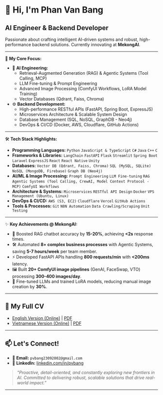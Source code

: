 # 👋 Hi, I'm Phan Van Bang
## AI Engineer & Backend Developer

Passionate about crafting intelligent AI-driven systems and robust, high-performance backend solutions. Currently innovating at **MekongAI**.

---

🚀 **My Core Focus:**

* 🤖 **AI Engineering:**
    * Retrieval-Augmented Generation (RAG) & Agentic Systems (Tool Calling, MCP)
    * LLM Fine-tuning & Prompt Engineering
    * Advanced Image Processing (ComfyUI Workflows, LoRA Model Training)
    * Vector Databases (Qdrant, Faiss, Chroma)
* ⚙️ **Backend Development:**
    * High-performance RESTful APIs (FastAPI, Spring Boot, ExpressJS)
    * Microservices Architecture & Scalable System Design
    * Database Management (SQL, NoSQL, GraphDB - Neo4j)
    * DevOps & CI/CD (Docker, AWS, Cloudflare, GitHub Actions)

---

🛠️ **Tech Stack Highlights:**

* **Programming Languages:** `Python` `JavaScript & TypeScript` `C#` `Java` `C++` `C`
* **Frameworks & Libraries:** `LangChain` `FastAPI` `Flask` `Streamlit` `Spring Boot` `Laravel` `ExpressJS` `React` `React Native` `Unity`
* **Databases:** `Vector DB (Qdrant, Faiss, Chroma)` `SQL (MySQL, SQLite)` `NoSQL (MongoDB, Firebase)` `Graph DB (Neo4j)`
* **AI/ML & Image Processing:** `Prompt Engineering` `LLM Fine-tuning` `RAG` `Agentic Systems (Tool Calling, CrewAI, Model Context Protocol - MCP)` `ComfyUI Workflows`
* **Architecture & Systems:** `Microservices` `RESTful API Design` `Docker` `VPS Management (Ubuntu, Linux)`
* **DevOps & CI/CD:** `AWS (S3, EC2)` `Cloudflare` `Vercel` `GitHub Actions`
* **Tools & Processes:** `Git` `N8N Automation` `Data Crawling/Scraping` `Unit Testing`

---

✨ **Key Achievements @ MekongAI:**

* 🚀 Boosted RAG chatbot accuracy by **15-20%**, achieving **<2s** response times.
* 🛠️ Automated **8+ complex business processes** with Agentic Systems, saving **5-7 hours/week** per team member.
* ⚡ Developed FastAPI APIs handling **800 requests/min** with **<200ms** latency.
* 🖼️ Built **20+ ComfyUI image pipelines** (GenAI, FaceSwap, VTO) processing **300-400 images/day**.
* 🧠 Fine-tuned LLMs and trained LoRA models, reducing manual image creation by **30%**.

---

## 📄 My Full CV

* [English Version (Online)](https://pvbang.github.io/cv/index.html) | [PDF](https://pvbang.github.io/cv/files/cv-en.pdf)
* [Vietnamese Version (Online)](https://pvbang.github.io/cv/index-vi.html) | [PDF](https://pvbang.github.io/cv/files/cv-vi.pdf)
---

## 📫 Let's Connect!

* 📧 **Email:** `pvbang23092002@gmail.com`
* 🔗 **LinkedIn:** [linkedin.com/in/pvbang](https://linkedin.com/in/pvbang)


> _"Proactive, detail-oriented, and constantly exploring new frontiers in AI. Committed to delivering robust, scalable solutions that drive real-world impact.”_

---